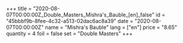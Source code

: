 +++
title = "2020-08-07T00:00:00Z_Double_Masters_Mishra's_Bauble_[en]_false"
id = "45bbbf9b-8fee-4c32-a513-02dac6ac8a39"
date = "2020-08-07T00:00:00Z"
name = "Mishra's Bauble"
lang = ["en"]
price = "8.65"
quantity = 4
foil = false
set = "Double Masters"
+++
